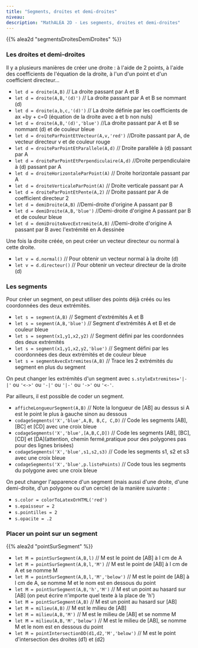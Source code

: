 ```yaml
---
title: "Segments, droites et demi-droites"
niveau:
description: "MathALEA 2D - Les segments, droites et demi-droites"
---
```




{{% alea2d "segmentsDroitesDemiDroites"  %}}

<div class="ui hidden divider"></div>
<div class="ui hidden divider"></div>


<h3 class="ui horizontal divider header">Les droites et demi-droites</h3>


Il y a plusieurs manières de créer une droite : à l'aide de 2 points, à l'aide des coefficients de l'équation de la droite, à l'un d'un point et d'un coefficient directeur...


* `let d = droite(A,B)` // La droite passant par A et B
* `let d = droite(A,B,'(d)')` // La droite passant par A et B se nommant (d)
* `let d = droite(a,b,c,'(d)')` // La droite définie par les coefficients de ax +by + c=0 (équation de la droite avec a et b non nuls)
* `let d = droite(A,B,'(d)','blue')` //La droite passant par A et B se nommant (d) et de couleur bleue
* `let d = droiteParPointEtVecteur(A,v,'red')` //Droite passant par A, de vecteur directeur v et de couleur rouge
* `let d = droiteParPointEtParallele(A,d)` // Droite parallèle à (d) passant par A
* `let d = droiteParPointEtPerpendiculaire(A,d)` //Droite perpendiculaire à (d) passant par A
* `let d = droiteHorizontaleParPoint(A)` // Droite horizontale passant par A
* `let d = droiteVerticaleParPoint(A)` // Droite verticale passant par A
* `let d = droiteParPointEtPente(A,2)` // Droite passant par A de coefficient directeur 2
* `let d = demiDroite(A,B)` //Demi-droite d'origine A passant par B
* `let d = demiDroite(A,B,'blue')` //Demi-droite d'origine A passant par B et de couleur bleue
* `let d = demiDroiteAvecExtremite(A,B)` //Demi-droite d'origine A passant par B avec l'extrémité en A dessinée



Une fois la droite créée, on peut créer un vecteur directeur ou normal à cette droite.

* `let v = d.normal()` // Pour obtenir un vecteur normal à la droite (d)
* `let v = d.directeur()` // Pour obtenir un  vecteur directeur de la droite (d)

<h3 class="ui horizontal divider header">Les segments</h3>


Pour créer un segment, on peut utiliser des points déjà créés ou les coordonnées des deux extrémités.

* `let s = segment(A,B)` // Segment d'extrémités A et B
* `let s = segment(A,B,'blue')` // Segment d'extrémités A et B et de couleur bleue
* `let s = segment(x1,y1,x2,y2)` // Segment défini par les coordonnées des deux extrémités
* `let s = segment(x1,y1,x2,y2,'blue')` // Segment défini par les coordonnées des deux extrémités et de couleur bleue
* `let s = segmentAvecExtremites(A,B)` // Trace les 2 extrémités du segment en plus du segment


On peut changer les extrémités d'un segment avec `s.styleExtremites='|-|'` ou `'<->'` ou `'-|'` ou `'|-'` ou `'->'` ou `'<-'`.

Par ailleurs, il est possible de coder un segment.

* `afficheLongueurSegment(A,B)` // Note la longueur de [AB] au dessus si A est le point le plus à gauche sinon au dessous
* `codageSegments('X','blue',A,B, B,C, C,D)` // Code les segments [AB], [BC] et [CD] avec une croix bleue
 * `codageSegments('X','blue',[A,B,C,D])` // Code les segments [AB], [BC], [CD] et [DA]\(attention, chemin fermé,pratique pour des polygones pas pour des lignes brisées)
 * `codageSegments('X','blue',s1,s2,s3)` // Code les segments s1, s2 et s3 avec une croix bleue
 * `codageSegments('X','blue',p.listePoints)` // Code tous les segments du polygone avec une croix bleue

 On peut changer l'apparence d'un segment (mais aussi d'une droite, d'une demi-droite, d'un polygone ou d'un cercle) de la manière suivante : 

 * `s.color = colorToLatexOrHTML('red')`
 * `s.epaisseur = 2`
 * `s.pointilles = 2`
 * `s.opacite = .2`


<div class="ui hidden divider"></div>

<h3 class="ui horizontal divider header">Placer un point sur un segment</h3>


<div class="ui hidden divider"></div>

{{% alea2d "pointSurSegment"  %}}

<div class="ui hidden divider"></div>
<div class="ui hidden divider"></div>

* `let M = pointSurSegment(A,B,l)` // M est le point de [AB] à l cm de A
* `let M = pointSurSegment(A,B,l,'M')` // M est le point de [AB] à l cm de A et se nomme M
* `let M = pointSurSegment(A,B,l,'M','below')` // M est le point de [AB] à l cm de A, se nomme M et le nom est en dessous du point
* `let M = pointSurSegment(A,B,'h','M')` // M est un point au hasard sur [AB] \(on peut écrire n'importe quel texte à la place de 'h')
* `let M = pointSurSegment(A,B)` // M est un point au hasard sur [AB] 
* `let M = milieu(A,B)` // M est le milieu de [AB]
* `let M = milieu(A,B,'M')` // M est le milieu de [AB] et se nomme M
* `let M = milieu(A,B,'M','below')` // M est le milieu de [AB], se nomme M et le nom est en dessous du point
* `let M = pointIntersectionDD(d1,d2,'M','below')` // M est le point d'intersection des droites (d1) et (d2)
